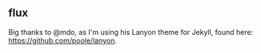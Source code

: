 ## flux

Big thanks to @mdo, as I'm using his Lanyon theme for Jekyll, found here: https://github.com/poole/lanyon.
